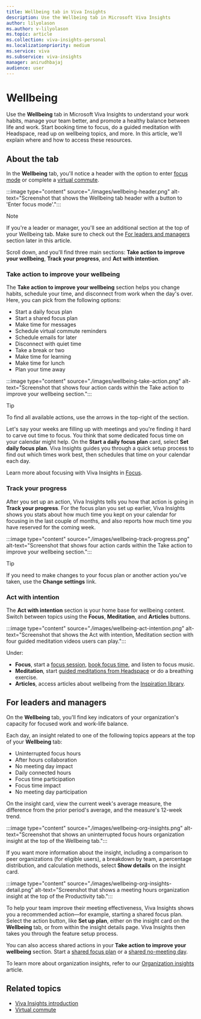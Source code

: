 ```yaml
---
title: Wellbeing tab in Viva Insights
description: Use the Wellbeing tab in Microsoft Viva Insights
author: lilyolason
ms.author: v-lilyolason
ms.topic: article
ms.collection: viva-insights-personal
ms.localizationpriority: medium 
ms.service: viva
ms.subservice: viva-insights
manager: anirudhbajaj
audience: user
---
```

# Wellbeing
	
Use the **Wellbeing** tab in Microsoft Viva Insights to understand your work habits, manage your team better, and promote a healthy balance between life and work. Start booking time to focus, do a guided meditation with Headspace, read up on wellbeing topics, and more. In this article, we'll explain where and how to access these resources.

## About the tab

In the **Wellbeing** tab, you'll notice a header with the option to enter [focus mode](focus.md#start-a-focus-session) or complete a [virtual commute](virtual-commute.md). 

:::image type="content" source="./images/wellbeing-header.png" alt-text="Screenshot that shows the Wellbeing tab header with a button to 'Enter focus mode'.":::

>[!Note]
> If you're a leader or manager, you'll see an additional section at the top of your Wellbeing tab. Make sure to check out the [For leaders and managers](#for-leaders-and-managers) section later in this article.


Scroll down, and you'll find three main sections: **Take action to improve your wellbeing**, **Track your progress**, and **Act with intention**. 

### Take action to improve your wellbeing

The **Take action to improve your wellbeing** section helps you change habits, schedule your time, and disconnect from work when the day's over. Here, you can pick from the following options:

* Start a daily focus plan
* Start a shared focus plan
* Make time for messages
* Schedule virtual commute reminders
* Schedule emails for later
* Disconnect with quiet time
* Take a break or two
* Make time for learning
* Make time for lunch
* Plan your time away

:::image type="content" source="./images/wellbeing-take-action.png" alt-text="Screenshot that shows four action cards within the Take action to improve your wellbeing section.":::

>[!Tip]
>To find all available actions, use the arrows in the top-right of the section.

Let's say your weeks are filling up with meetings and you're finding it hard to carve out time to focus. You think that some dedicated focus time on your calendar might help. On the **Start a daily focus plan** card, select **Set daily focus plan**. Viva Insights guides you through a quick setup process to find out which times work best, then schedules that time on your calendar each day.

Learn more about focusing with Viva Insights in [Focus](focus.md).

### Track your progress

After you set up an action, Viva Insights tells you how that action is going in **Track your progress**. For the focus plan you set up earlier, Viva Insights shows you stats about how much time you kept on your calendar for focusing in the last couple of months, and also reports how much time you have reserved for the coming week.

:::image type="content" source="./images/wellbeing-track-progress.png" alt-text="Screenshot that shows four action cards within the Take action to improve your wellbeing section.":::

>[!Tip]
>If you need to make changes to your focus plan or another action you've taken, use the **Change settings** link.

### Act with intention

The **Act with intention** section is your home base for wellbeing content. Switch between topics using the **Focus**, **Meditation**, and **Articles** buttons. 

:::image type="content" source="./images/wellbeing-act-intention.png" alt-text="Screenshot that shows the Act with intention, Meditation section with four guided meditation videos users can play.":::

Under:

* **Focus**, start a [focus session](focus.md#start-a-focus-session), [book focus time](focus.md#book-single-non-recurring-focus-sessions), and listen to focus music.
* **Meditation**, start [guided meditations from Headspace](headspace.md) or do a breathing exercise.
* **Articles**, access articles about wellbeing from the [Inspiration library](inspiration.md).

## For leaders and managers

On the **Wellbeing** tab, you'll find key indicators of your organization's capacity for focused work and work-life balance.

Each day, an insight related to one of the following topics appears at the top of your **Wellbeing** tab:

* Uninterrupted focus hours 
* After hours collaboration 
* No meeting day impact
* Daily connected hours 
* Focus time participation 
* Focus time impact 
* No meeting day participation

On the insight card, view the current week's average measure, the difference from the prior period's average, and the measure's 12-week trend. 

:::image type="content" source="./images/wellbeing-org-insights.png" alt-text="Screenshot that shows an uninterrupted focus hours organization insight at the top of the Wellbeing tab.":::

If you want more information about the insight, including a comparison to peer organizations (for eligible users), a breakdown by team, a percentage distribution, and calculation methods, select **Show details** on the insight card.

:::image type="content" source="./images/wellbeing-org-insights-detail.png" alt-text="Screenshot that shows a meeting hours organization insight at the top of the Productivity tab.":::

To help your team improve their meeting effectiveness, Viva Insights shows you a recommended action—for example, starting a shared focus plan. Select the action button, like **Set up plan**, either on the insight card on the **Wellbeing** tab, or from within the insight details page. Viva Insights then takes you through the feature setup process.

You can also access shared actions in your **Take action to improve your wellbeing** section. Start a [shared focus plan](shared-focus-plan.md) or a [shared no-meeting day](shared-no-meeting-day.md).

To learn more about organization insights, refer to our [Organization insights](../../org-team-insights/org-insights.md) article.

## Related topics

* [Viva Insights introduction](viva-teams-app.md)
* [Virtual commute](virtual-commute.md)